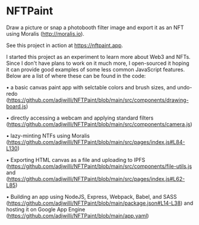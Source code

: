 # NFTPaint

Draw a picture or snap a photobooth filter image and export it as an NFT using Moralis (http://moralis.io).

See this project in action at https://nftpaint.app.

I started this project as an experiment to learn more about Web3 and NFTs. Since I don't have plans to work on it much more, I open-sourced it hoping it can provide good examples of some less common JavaScript features. Below are a list of where these can be found in the code:

• a basic canvas paint app with selctable colors and brush sizes, and undo-redo (https://github.com/adjwilli/NFTPaint/blob/main/src/components/drawing-board.js)

• directly accessing a webcam and applying standard filters (https://github.com/adjwilli/NFTPaint/blob/main/src/components/camera.js)

• lazy-minting NTFs using Moralis (https://github.com/adjwilli/NFTPaint/blob/main/src/pages/index.js#L84-L130)

• Exporting HTML canvas as a file and uploading to IPFS (https://github.com/adjwilli/NFTPaint/blob/main/src/components/file-utils.js and (https://github.com/adjwilli/NFTPaint/blob/main/src/pages/index.js#L62-L85)

• Building an app using NodeJS, Express, Webpack, Babel, and SASS (https://github.com/adjwilli/NFTPaint/blob/main/package.json#L14-L38) and hosting it on Google App Engine (https://github.com/adjwilli/NFTPaint/blob/main/app.yaml)
